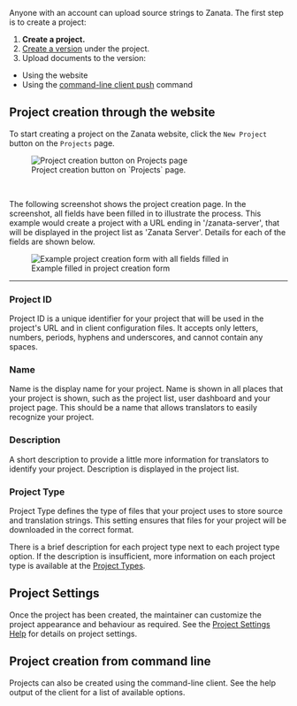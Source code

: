 Anyone with an account can upload source strings to Zanata. The first step is to create a project:

 1. **Create a project.**
 1. [Create a version](user-guide/versions/create-version) under the project.
 1. Upload documents to the version:
   - Using the website
   - Using the [command-line client push](http://zanata-client.readthedocs.org/en/latest/commands/push/) command

## Project creation through the website

To start creating a project on the Zanata website, click the `New Project` button on the `Projects` page.

<figure>
<img alt="Project creation button on Projects page" src="images/create-project.png" />
<figcaption>Project creation button on `Projects` page.</figcaption>
</figure>
<br/>

The following screenshot shows the project creation page. In the screenshot, all fields have been filled in to illustrate the process. This example would create a project with a URL ending in '/zanata-server', that will be displayed in the project list as 'Zanata Server'. Details for each of the fields are shown below.

<figure>
<img alt="Example project creation form with all fields filled in" src="images/create-project-completed.png" />
<figcaption>Example filled in project creation form</figcaption>
</figure>

------------

### Project ID

Project ID is a unique identifier for your project that will be used in the project's URL and in client configuration files. It accepts only letters, numbers, periods, hyphens and underscores, and cannot contain any spaces.

### Name

Name is the display name for your project. Name is shown in all places that your project is shown, such as the project list, user dashboard and your project page. This should be a name that allows translators to easily recognize your project.

### Description

A short description to provide a little more information for translators to identify your project. Description is displayed in the project list.

### Project Type

Project Type defines the type of files that your project uses to store source and translation strings. This setting ensures that files for your project will be downloaded in the correct format.

There is a brief description for each project type next to each project type option. If the description is insufficient, more information on each project type is available at the [Project Types](user-guide/projects/project-types).

## Project Settings

Once the project has been created, the maintainer can customize the project appearance and behaviour as required.
See the [Project Settings Help](user-guide/projects/project-settings) for details on project settings.

## Project creation from command line

Projects can also be created using the command-line client. See the help output of the client for a list of available options.
